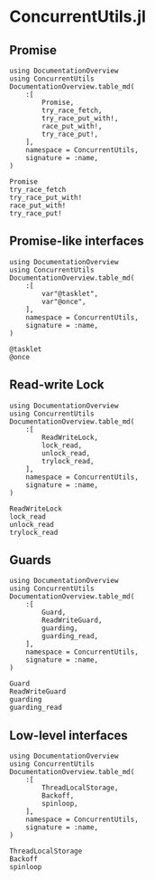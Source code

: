 # ConcurrentUtils.jl

## Promise

```@eval
using DocumentationOverview
using ConcurrentUtils
DocumentationOverview.table_md(
    :[
        Promise,
        try_race_fetch,
        try_race_put_with!,
        race_put_with!,
        try_race_put!,
    ],
    namespace = ConcurrentUtils,
    signature = :name,
)
```

```@docs
Promise
try_race_fetch
try_race_put_with!
race_put_with!
try_race_put!
```

## Promise-like interfaces

```@eval
using DocumentationOverview
using ConcurrentUtils
DocumentationOverview.table_md(
    :[
        var"@tasklet",
        var"@once",
    ],
    namespace = ConcurrentUtils,
    signature = :name,
)
```

```@docs
@tasklet
@once
```

## Read-write Lock

```@eval
using DocumentationOverview
using ConcurrentUtils
DocumentationOverview.table_md(
    :[
        ReadWriteLock,
        lock_read,
        unlock_read,
        trylock_read,
    ],
    namespace = ConcurrentUtils,
    signature = :name,
)
```

```@docs
ReadWriteLock
lock_read
unlock_read
trylock_read
```

## Guards

```@eval
using DocumentationOverview
using ConcurrentUtils
DocumentationOverview.table_md(
    :[
        Guard,
        ReadWriteGuard,
        guarding,
        guarding_read,
    ],
    namespace = ConcurrentUtils,
    signature = :name,
)
```

```@docs
Guard
ReadWriteGuard
guarding
guarding_read
```

## Low-level interfaces

```@eval
using DocumentationOverview
using ConcurrentUtils
DocumentationOverview.table_md(
    :[
        ThreadLocalStorage,
        Backoff,
        spinloop,
    ],
    namespace = ConcurrentUtils,
    signature = :name,
)
```

```@docs
ThreadLocalStorage
Backoff
spinloop
```
